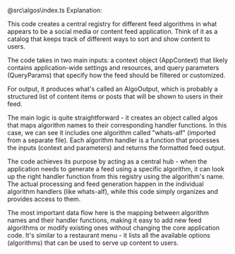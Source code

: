 @src\algos\index.ts Explanation:

This code creates a central registry for different feed algorithms in what appears to be a social media or content feed application. Think of it as a catalog that keeps track of different ways to sort and show content to users.

The code takes in two main inputs: a context object (AppContext) that likely contains application-wide settings and resources, and query parameters (QueryParams) that specify how the feed should be filtered or customized.

For output, it produces what's called an AlgoOutput, which is probably a structured list of content items or posts that will be shown to users in their feed.

The main logic is quite straightforward - it creates an object called algos that maps algorithm names to their corresponding handler functions. In this case, we can see it includes one algorithm called "whats-alf" (imported from a separate file). Each algorithm handler is a function that processes the inputs (context and parameters) and returns the formatted feed output.

The code achieves its purpose by acting as a central hub - when the application needs to generate a feed using a specific algorithm, it can look up the right handler function from this registry using the algorithm's name. The actual processing and feed generation happen in the individual algorithm handlers (like whats-alf), while this code simply organizes and provides access to them.

The most important data flow here is the mapping between algorithm names and their handler functions, making it easy to add new feed algorithms or modify existing ones without changing the core application code. It's similar to a restaurant menu - it lists all the available options (algorithms) that can be used to serve up content to users.